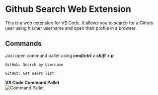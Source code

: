# Github Search Web Extension
This is a web extension for VS Code. It allows you to search for a Github user using his/her username and open their profile in a browser.

## Commands
Just open command pallet using <b> *cmd/ctrl + shift + p* </b>

```
GitHub: Search by Username
```
```
GitHub: Get users list
```
<strong>VS Code Command Pallet</strong><br />
![Command Pallet](https://user-images.githubusercontent.com/44257152/139260720-f2b493a0-c5b8-4157-a11c-3785c0f56060.png)